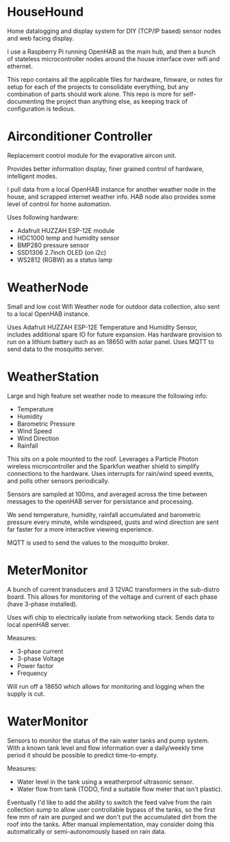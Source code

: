 # HouseHound
Home datalogging and display system for DIY (TCP/IP based) sensor nodes and web facing display.

I use a Raspberry Pi running OpenHAB as the main hub, and then a bunch of stateless microcontroller nodes around the house interface over wifi and ethernet.

This repo contains all the applicable files for hardware, fimware, or notes for setup for each of the projects to consolidate everything, but any combination of parts should work alone. This repo is more for self-documenting the project than anything else, as keeping track of configuration is tedious.

# Airconditioner Controller

Replacement control module for the evaporative aircon unit. 

Provides better information display, finer grained control of hardware, intelligent modes.

I pull data from a local OpenHAB instance for another weather node in the house, and scrapped internet weather info.
HAB node also provides some level of control for home automation.

Uses following hardware:
- Adafruit HUZZAH ESP-12E module
- HDC1000 temp and humidity sensor
- BMP280 pressure sensor
- SSD1306 2.7inch OLED (on i2c)
- WS2812 (RGBW) as a status lamp

# WeatherNode

Small and low cost Wifi Weather node for outdoor data collection, also sent to a local OpenHAB instance.

Uses Adafruit HUZZAH ESP-12E
Temperature and Humidity Sensor, includes additional spare IO for future expansion.
Has hardware provision to run on a lithium battery such as an 18650 with solar panel.
Uses MQTT to send data to the mosquitto server.

# WeatherStation

Large and high feature set weather node to measure the following info:
- Temperature
- Humidity
- Barometric Pressure
- Wind Speed
- Wind Direction
- Rainfall

This sits on a pole mounted to the roof. Leverages a Particle Photon wireless microcontroller and the Sparkfun weather shield to simplify connections to the hardware. Uses interrupts for rain/wind speed events, and polls other sensors periodically.

Sensors are sampled at 100ms, and averaged across the time between messages to the openHAB server for persistance and processing.

We send temperature, humidity, rainfall accumulated and barometric pressure every minute, while windspeed, gusts and wind direction are sent far faster for a more interactive viewing experience.

MQTT is used to send the values to the mosquitto broker.

# MeterMonitor

A bunch of current transducers and 3 12VAC transformers in the sub-distro board. This allows for monitoring of the voltage and current of each phase (have 3-phase installed).

Uses wifi chip to electrically isolate from networking stack. Sends data to local openHAB server.

Measures:
- 3-phase current 
- 3-phase Voltage
- Power factor
- Frequency

Will run off a 18650 which allows for monitoring and logging when the supply is cut.

# WaterMonitor

Sensors to monitor the status of the rain water tanks and pump system.
With a known tank level and flow information over a daily/weekly time period it should be possible to predict time-to-empty.

Measures:
- Water level in the tank using a weatherproof ultrasonic sensor.
- Water flow from tank (TODO, find a suitable flow meter that isn't plastic).

Eventually I'd like to add the ability to switch the feed valve from the rain collection sump to allow user controllable bypass of the tanks, so the first few mm of rain are purged and we don't put the accumulated dirt from the roof into the tanks. After manual implementation, may consider doing this automatically or semi-autonomously based on rain data.

